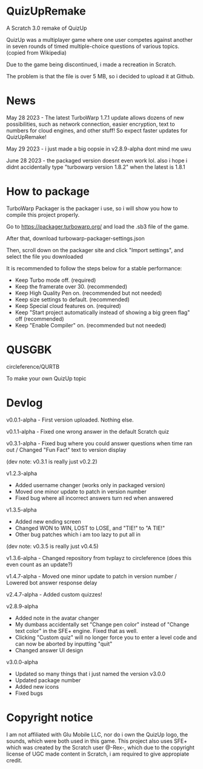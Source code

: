 # QuizUpRemake
A Scratch 3.0 remake of QuizUp

QuizUp was a multiplayer game where one user competes against another in seven rounds of timed multiple-choice questions of various topics. (copied from Wikipedia)

Due to the game being discontinued, i made a recreation in Scratch.

The problem is that the file is over 5 MB, so i decided to upload it at Github.

# News

May 28 2023 - The latest TurboWarp 1.7.1 update allows dozens of new possibilities, such as network connection, easier encryption, text to numbers for cloud engines, and other stuff!
So expect faster updates for QuizUpRemake!

May 29 2023 - i just made a big oopsie in v2.8.9-alpha dont mind me uwu

June 28 2023 - the packaged version doesnt even work lol. also i hope i didnt accidentally type "turbowarp version 1.8.2" when the latest is 1.8.1

# How to package

TurboWarp Packager is the packager i use, so i will show you how to compile this project properly.

Go to https://packager.turbowarp.org/ and load the .sb3 file of the game.

After that, download turbowarp-packager-settings.json

Then, scroll down on the packager site and click "Import settings", and select the file you downloaded

It is recommended to follow the steps below for a stable performance:

- Keep Turbo mode off. (required)
- Keep the framerate over 30. (recommended)
- Keep High Quality Pen on. (recommended but not needed)
- Keep size settings to default. (recommended)
- Keep Special cloud features on. (required)
- Keep "Start project automatically instead of showing a big green flag" off (recommended)
- Keep "Enable Compiler" on. (recommended but not needed)

# QUSGBK

circleference/QURTB

To make your own QuizUp topic

# Devlog

v0.0.1-alpha - First version uploaded. Nothing else.

v0.1.1-alpha - Fixed one wrong answer in the default Scratch quiz

v0.3.1-alpha - Fixed bug where you could answer questions when time ran out / Changed "Fun Fact" text to version display

(dev note: v0.3.1 is really just v0.2.2)

v1.2.3-alpha

- Added username changer (works only in packaged version)
- Moved one minor update to patch in version number
- Fixed bug where all incorrect answers turn red when answered

v1.3.5-alpha

- Added new ending screen
- Changed WON to WIN, LOST to LOSE, and "TIE!" to "A TIE!"
- Other bug patches which i am too lazy to put all in

(dev note: v0.3.5 is really just v0.4.5)

v1.3.6-alpha - Changed repository from tvplayz to circleference (does this even count as an update?)

v1.4.7-alpha - Moved one minor update to patch in version number / Lowered bot answer response delay

v2.4.7-alpha - Added custom quizzes!

v2.8.9-alpha

- Added note in the avatar changer
- My dumbass accidentally set "Change pen color" instead of "Change text color" in the SFE+ engine. Fixed that as well.
- Clicking "Custom quiz" will no longer force you to enter a level code and can now be aborted by inputting "quit"
- Changed answer UI design

v3.0.0-alpha

- Updated so many things that i just named the version v3.0.0
- Updated package number
- Added new icons 
- Fixed bugs

# Copyright notice
I am not affiliated with Glu Mobile LLC, nor do i own the QuizUp logo, the sounds, which were both used in this game.
This project also uses SFE+ which was created by the Scratch user @-Rex-, which due to the copyright license of UGC made content in Scratch, i am required to give appropiate credit.
